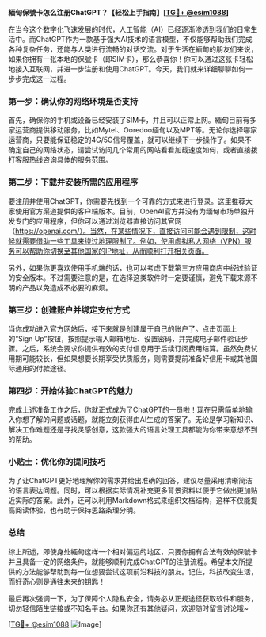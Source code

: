 **緬甸保號卡怎么注册ChatGPT？【轻松上手指南】[[TG💪+ @esim1088](https://t.me/s/esim1088)]**

在当今这个数字化飞速发展的时代，人工智能（AI）已经逐渐渗透到我们的日常生活中。而ChatGPT作为一款基于强大AI技术的语言模型，不仅能够帮助我们完成各种复杂任务，还能与人类进行流畅的对话交流。对于生活在緬甸的朋友们来说，如果你拥有一张本地的保號卡（即SIM卡），那么恭喜你！你可以通过这张卡轻松地接入互联网，并进一步注册和使用ChatGPT。今天，我们就来详细聊聊如何一步步完成这一过程。

### 第一步：确认你的网络环境是否支持

首先，确保你的手机或设备已经安装了SIM卡，并且可以正常上网。緬甸目前有多家运营商提供移动服务，比如Mytel、Ooredoo缅甸以及MPT等。无论你选择哪家运营商，只要能保证稳定的4G/5G信号覆盖，就可以继续下一步操作了。如果不确定自己的网络状态，请尝试访问几个常用的网站看看加载速度如何，或者直接拨打客服热线咨询具体的服务范围。

### 第二步：下载并安装所需的应用程序

要注册并使用ChatGPT，你需要先找到一个可靠的方式来进行登录。这里推荐大家使用官方渠道提供的客户端版本。目前，OpenAI官方并没有为缅甸市场单独开发专门的应用程序，但你可以通过浏览器直接访问其官网（https://openai.com/）。当然，在某些情况下，直接访问可能会遇到限制，这时候就需要借助一些工具来绕过地理限制了。例如，使用虚拟私人网络（VPN）服务可以帮助你切换至其他国家的IP地址，从而顺利打开相关页面。

另外，如果你更喜欢使用手机端的话，也可以考虑下载第三方应用商店中经过验证的安全版本。不过需要注意的是，在选择这类软件时一定要谨慎，避免下载来源不明的产品以免造成不必要的麻烦。

### 第三步：创建账户并绑定支付方式

当你成功进入官方网站后，接下来就是创建属于自己的账户了。点击页面上的“Sign Up”按钮，按照提示输入邮箱地址、设置密码，并完成电子邮件验证步骤。之后，系统会要求你提供有效的支付信息用于后续订阅费用结算。虽然免费试用期可能较长，但如果想要长期享受优质服务，则需要提前准备好信用卡或其他国际通用的付款途径。

### 第四步：开始体验ChatGPT的魅力

完成上述准备工作之后，你就正式成为了ChatGPT的一员啦！现在只需简单地输入你想了解的问题或话题，就能立刻获得由AI生成的答案了。无论是学习新知识、解决工作难题还是寻找灵感创意，这款强大的语言处理工具都能为你带来意想不到的帮助。

### 小贴士：优化你的提问技巧

为了让ChatGPT更好地理解你的需求并给出准确的回答，建议尽量采用清晰简洁的语言表达问题。同时，可以根据实际情况补充更多背景资料以便于它做出更加贴近实际的答案。此外，还可以利用Markdown格式来组织文档结构，这样不仅能提高阅读体验，也有助于保持思路条理分明。

### 总结

综上所述，即使身处緬甸这样一个相对偏远的地区，只要你拥有合法有效的保號卡并且具备一定的网络条件，就能够顺利完成ChatGPT的注册流程。希望本文所提供的方法能够帮助到每一位想要尝试这项前沿科技的朋友。记住，科技改变生活，而好奇心则是通往未来的钥匙！

最后再次强调一下，为了保障个人隐私安全，请务必从正规途径获取软件和服务，切勿轻信陌生链接或不知名平台。如果你还有其他疑问，欢迎随时留言讨论哦~

[[TG💪+ @esim1088](https://t.me/s/esim1088) ![Image](https://i.postimg.cc/4NQfJmqS/Snipaste-2025-05-13-00-14-12.png)]